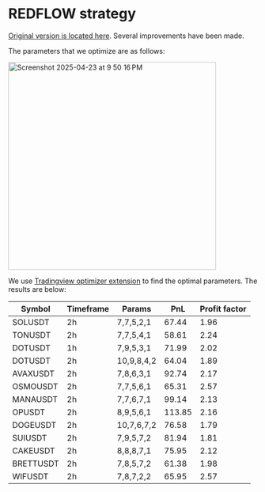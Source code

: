 # REDFLOW strategy

[Original version is located here](https://gist.github.com/CryptoMF/11fb235322c1cc0a635c3133dd95f404/#file-mf_redflow_strategy). Several improvements have been made.

The parameters that we optimize are as follows:

<img width="420" alt="Screenshot 2025-04-23 at 9 50 16 PM" src="https://github.com/user-attachments/assets/394b280e-86bf-4639-ac73-88b14feacdf9" />

We use [Tradingview optimizer extension](https://github.com/OptiPie/tradingview-optimizer-extension) to find the optimal parameters. The results are below:

| Symbol | Timeframe | Params | PnL | Profit factor | 
| --- | --- | --- | --- | --- |
| SOLUSDT | 2h | 7,7,5,2,1 | 67.44 | 1.96
| TONUSDT | 2h | 7,7,5,4,1 | 58.61 | 2.24
| DOTUSDT | 1h | 7,9,5,3,1 | 71.99 | 2.02
| DOTUSDT | 2h | 10,9,8,4,2 | 64.04 | 1.89
| AVAXUSDT | 2h | 7,8,6,3,1 | 92.74 | 2.17
| OSMOUSDT | 2h | 7,7,5,6,1 | 65.31 | 2.57
| MANAUSDT | 2h | 7,7,6,7,1 | 99.14 | 2.13
| OPUSDT | 2h | 8,9,5,6,1 | 113.85 | 2.16
| DOGEUSDT | 2h | 10,7,6,7,2 | 76.58 | 1.79
| SUIUSDT | 2h | 7,9,5,7,2 | 81.94 | 1.81
| CAKEUSDT | 2h | 8,8,8,7,1 | 75.95 | 2.12
| BRETTUSDT | 2h | 7,8,5,7,2 | 61.38 | 1.98
| WIFUSDT | 2h | 7,8,7,2,2 | 65.95 | 2.57

